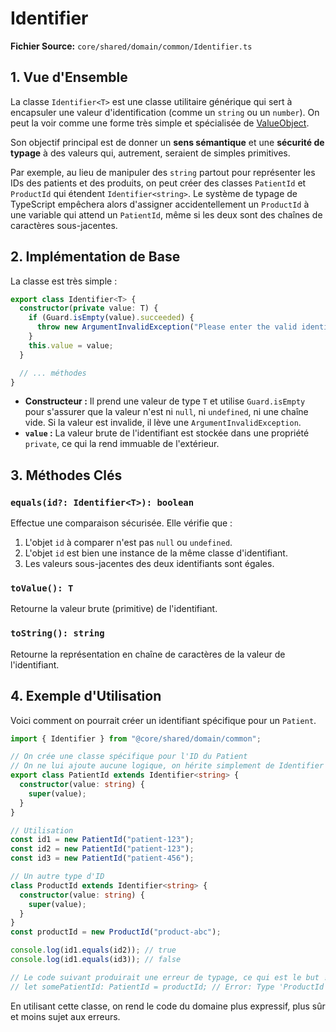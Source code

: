 # Identifier

**Fichier Source:** `core/shared/domain/common/Identifier.ts`

## 1. Vue d'Ensemble

La classe `Identifier<T>` est une classe utilitaire générique qui sert à encapsuler une valeur d'identification (comme un `string` ou un `number`). On peut la voir comme une forme très simple et spécialisée de [ValueObject](./ValueObject.md).

Son objectif principal est de donner un **sens sémantique** et une **sécurité de typage** à des valeurs qui, autrement, seraient de simples primitives.

Par exemple, au lieu de manipuler des `string` partout pour représenter les IDs des patients et des produits, on peut créer des classes `PatientId` et `ProductId` qui étendent `Identifier<string>`. Le système de typage de TypeScript empêchera alors d'assigner accidentellement un `ProductId` à une variable qui attend un `PatientId`, même si les deux sont des chaînes de caractères sous-jacentes.

## 2. Implémentation de Base

La classe est très simple :

```typescript
export class Identifier<T> {
  constructor(private value: T) {
    if (Guard.isEmpty(value).succeeded) {
      throw new ArgumentInvalidException("Please enter the valid identifier");
    }
    this.value = value;
  }

  // ... méthodes
}
```

- **Constructeur :** Il prend une valeur de type `T` et utilise `Guard.isEmpty` pour s'assurer que la valeur n'est ni `null`, ni `undefined`, ni une chaîne vide. Si la valeur est invalide, il lève une `ArgumentInvalidException`.
- **`value` :** La valeur brute de l'identifiant est stockée dans une propriété `private`, ce qui la rend immuable de l'extérieur.

## 3. Méthodes Clés

### `equals(id?: Identifier<T>): boolean`

Effectue une comparaison sécurisée. Elle vérifie que :

1. L'objet `id` à comparer n'est pas `null` ou `undefined`.
2. L'objet `id` est bien une instance de la même classe d'identifiant.
3. Les valeurs sous-jacentes des deux identifiants sont égales.

### `toValue(): T`

Retourne la valeur brute (primitive) de l'identifiant.

### `toString(): string`

Retourne la représentation en chaîne de caractères de la valeur de l'identifiant.

## 4. Exemple d'Utilisation

Voici comment on pourrait créer un identifiant spécifique pour un `Patient`.

```typescript
import { Identifier } from "@core/shared/domain/common";

// On crée une classe spécifique pour l'ID du Patient
// On ne lui ajoute aucune logique, on hérite simplement de Identifier
export class PatientId extends Identifier<string> {
  constructor(value: string) {
    super(value);
  }
}

// Utilisation
const id1 = new PatientId("patient-123");
const id2 = new PatientId("patient-123");
const id3 = new PatientId("patient-456");

// Un autre type d'ID
class ProductId extends Identifier<string> {
  constructor(value: string) {
    super(value);
  }
}
const productId = new ProductId("product-abc");

console.log(id1.equals(id2)); // true
console.log(id1.equals(id3)); // false

// Le code suivant produirait une erreur de typage, ce qui est le but !
// let somePatientId: PatientId = productId; // Error: Type 'ProductId' is not assignable to type 'PatientId'.
```

En utilisant cette classe, on rend le code du domaine plus expressif, plus sûr et moins sujet aux erreurs.

